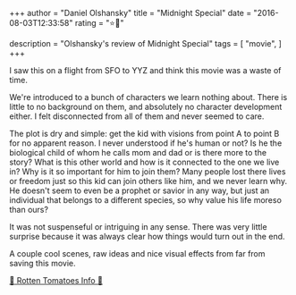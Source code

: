 +++
author = "Daniel Olshansky"
title = "Midnight Special"
date = "2016-08-03T12:33:58"
rating = "⭐🌟"

description = "Olshansky's review of Midnight Special"
tags = [
    "movie",
]
+++


I saw this on a flight from SFO to YYZ and think this movie was a waste of time.

We're introduced to a bunch of characters we learn nothing about. There is little to no background on them, and absolutely no character development either. I felt disconnected from all of them and never seemed to care.

The plot is dry and simple: get the kid with visions from point A to point B for no apparent reason. I never understood if he's human or not? Is he the biological child of whom he calls mom and dad or is there more to the story? What is this other world and how is it connected to the one we live in? Why is it so important for him to join them? Many people lost there lives or freedom just so this kid can join others like him, and we never learn why. He doesn't seem to even be a prophet or savior in any way, but just an individual that belongs to a different species, so why value his life moreso than ours?

It was not suspenseful or intriguing in any sense. There was very little surprise because it was always clear how things would turn out in the end.

A couple cool scenes, raw ideas and nice visual effects from far from saving this movie.

[🍅 Rotten Tomatoes Info 🍅](https://www.rottentomatoes.com//m/midnight_special_2015)